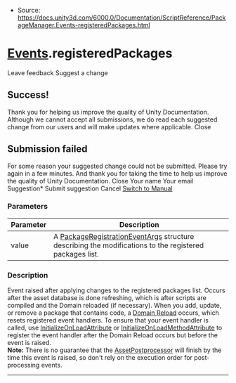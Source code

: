 * Source: https://docs.unity3d.com/6000.0/Documentation/ScriptReference/PackageManager.Events-registeredPackages.html

#  [Events](https://docs.unity3d.com/6000.0/Documentation/ScriptReference/PackageManager.Events.html).registeredPackages
Leave feedback
Suggest a change
## Success!
Thank you for helping us improve the quality of Unity Documentation. Although we cannot accept all submissions, we do read each suggested change from our users and will make updates where applicable.
Close
## Submission failed
For some reason your suggested change could not be submitted. Please <a>try again</a> in a few minutes. And thank you for taking the time to help us improve the quality of Unity Documentation.
Close
Your name Your email Suggestion* Submit suggestion
Cancel
[Switch to Manual](https://docs.unity3d.com/6000.0/Documentation/Manual/class-PackageManager.html "Go to PackageManager Component in the Manual")
### Parameters
Parameter | Description  
---|---  
value | A [PackageRegistrationEventArgs](https://docs.unity3d.com/6000.0/Documentation/ScriptReference/PackageManager.PackageRegistrationEventArgs.html) structure describing the modifications to the registered packages list.  
### Description
Event raised after applying changes to the registered packages list.
Occurs after the asset database is done refreshing, which is after scripts are compiled and the Domain reloaded (if necessary). When you add, update, or remove a package that contains code, a [Domain Reload](https://docs.unity3d.com/6000.0/Documentation/Manual/domain-reloading.html) occurs, which resets registered event handlers. To ensure that your event handler is called, use [InitializeOnLoadAttribute](https://docs.unity3d.com/6000.0/Documentation/ScriptReference/InitializeOnLoadAttribute.html) or [InitializeOnLoadMethodAttribute](https://docs.unity3d.com/6000.0/Documentation/ScriptReference/InitializeOnLoadMethodAttribute.html) to register the event handler after the Domain Reload occurs but before the event is raised.   
**Note:** There is no guarantee that the [AssetPostprocessor](https://docs.unity3d.com/6000.0/Documentation/ScriptReference/AssetPostprocessor.html) will finish by the time this event is raised, so don't rely on the execution order for post-processing events.
* * *
